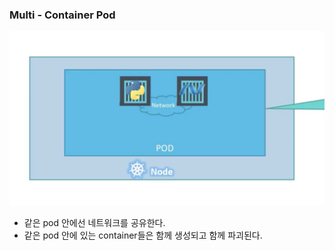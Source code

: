 ### Multi - Container Pod 
![Alt text](images/multi_container.png)

- 같은 pod 안에선 네트워크를 공유한다.
- 같은 pod 안에 있는 container들은 함께 생성되고 함께 파괴된다.
